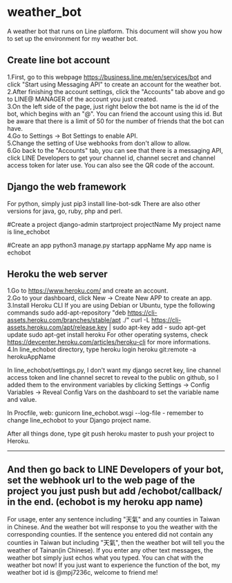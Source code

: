 # weather_bot
A weather bot that runs on Line platform.
This document will show you how to set up the environment for my weather bot.

Create line bot account
------------------------------
1.First, go to this webpage https://business.line.me/en/services/bot and click "Start using Messaging API" to create an account for the weather bot.  
2.After finishing the account settings, click the "Accounts" tab above and go to LINE@ MANAGER of the account you just created.  
3.On the left side of the page, just right below the bot name is the id of the bot, which begins with an "@".
  You can friend the account using this id. But be aware that there is a limit of 50 for the number of friends that the bot can have.  
4.Go to Settings -> Bot Settings to enable API.  
5.Change the setting of Use webhooks from don't allow to allow.  
6.Go back to the "Accounts" tab, you can see that there is a messaging API, click LINE Developers to get your channel id, channel secret and channel access token for later use. You can also see the QR code of the account.

Django the web framework
--------------------------------
For python, simply just 
pip3 install line-bot-sdk
There are also other versions for java, go, ruby, php and perl.

#Create a project
django-admin startproject projectName
My project name is line_echobot

#Create an app
python3 manage.py startapp appName
My app name is echobot


Heroku the web server
-------------------------------
1.Go to https://www.heroku.com/ and create an account.  
2.Go to your dashboard, click New -> Create New APP to create an app.  
3.Install Heroku CLI
  If you are using Debian or Ubuntu, type the following commands
  sudo add-apt-repository "deb https://cli-assets.heroku.com/branches/stable/apt ./"
  curl -L https://cli-assets.heroku.com/apt/release.key | sudo apt-key add -
  sudo apt-get update
  sudo apt-get install heroku
  For other operating systems, check https://devcenter.heroku.com/articles/heroku-cli for more informations.  
4.In line_echobot directory, type
  heroku login
  heroku git:remote -a herokuAppName
  
In line_echobot/settings.py, I don't want my django secret key, line channel access token and line channel secret to reveal to the public on github, so I added them to the environment variables by
clicking Settings -> Config Variables -> Reveal Config Vars on the dashboard to set the variable name and value.

In Procfile, 
web: gunicorn line_echobot.wsgi --log-file -
remember to change line_echobot to your Django project name.

After all things done, type
git push heroku master 
to push your project to Heroku.

------------------------------------------
And then go back to LINE Developers of your bot, set the webhook url to
the web page of the project you just push but add /echobot/callback/ in the end.
(echobot is my heroku app name)
------------------------------------------
For usage, enter any sentence including "天氣" and any counties in Taiwan in Chinese.
And the weather bot will response to you the weather with the corresponding counties.
If the sentence you entered did not contain any counties in Taiwan but including "天氣", then the weather bot will tell you the weather of Tainan(in Chinese).
If you enter any other text messages, the weather bot simply just echos what you typed.
You can chat with the weather bot now!
If you just want to experience the function of the bot, my weather bot id is @mpj7236c, welcome to friend me! 

